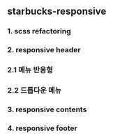## starbucks-responsive
### 1. scss refactoring

### 2. responsive header 
### 2.1 메뉴 반응형
### 2.2 드롭다운 메뉴
### 3. responsive contents 
### 4. responsive footer 